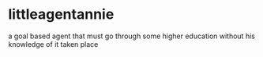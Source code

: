 # littleagentannie
a goal based agent that must go through some higher education without his knowledge of it taken place
